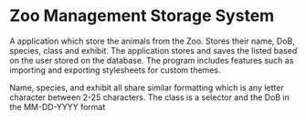 # Zoo Management Storage System

A application which store the animals from the Zoo. Stores their name, DoB, species, class and exhibit. The application stores and saves the listed based on the user stored on the database. The program includes features such as importing and exporting stylesheets for custom themes. 

Name, species, and exhibit all share similar formatting which is any letter character between 2-25 characters. The class is a selector and the DoB in the MM-DD-YYYY format

